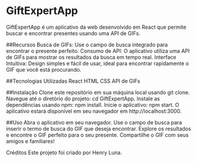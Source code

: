# GiftExpertApp

GiftExpertApp é um aplicativo da web desenvolvido em React que permite buscar e encontrar presentes usando uma API de GIFs.

##Recursos
Busca de GIFs: Use o campo de busca integrado para encontrar o presente perfeito.
Consumo de API: O aplicativo utiliza uma API de GIFs para mostrar os resultados da busca em tempo real.
Interface Intuitiva: Design simples e fácil de usar, ideal para encontrar rapidamente o GIF que você está procurando.

##Tecnologias Utilizadas
  React
  HTML
  CSS
  API de GIFs

##Instalação
Clone este repositório em sua máquina local usando git clone.
Navegue até o diretório do projeto: cd GiftExpertApp.
Instale as dependências usando npm: npm install.
Inicie o aplicativo: npm start.
O aplicativo estará disponível em seu navegador em http://localhost:3000.

##Uso
Abra o aplicativo em seu navegador.
Use o campo de busca para inserir o termo de busca do GIF que deseja encontrar.
Explore os resultados e encontre o GIF perfeito para o seu presente.
Compartilhe o GIF com seus amigos e familiares!

Créditos
Este projeto foi criado por Henry Luna.

  
